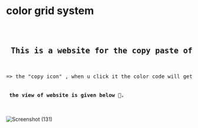 <h1> color grid system</h1>

<pre> 

<h2> This is a website for the copy paste of haxa color. ✍</h2>

=> the "copy icon" , when u click it the color code will get copy.

<h4> the view of website is given below 💙.</h4>
</pre>

![Screenshot (131)](https://user-images.githubusercontent.com/69325431/121912437-35e0cc00-cd4e-11eb-8409-7e7dbab3d3ec.png)
